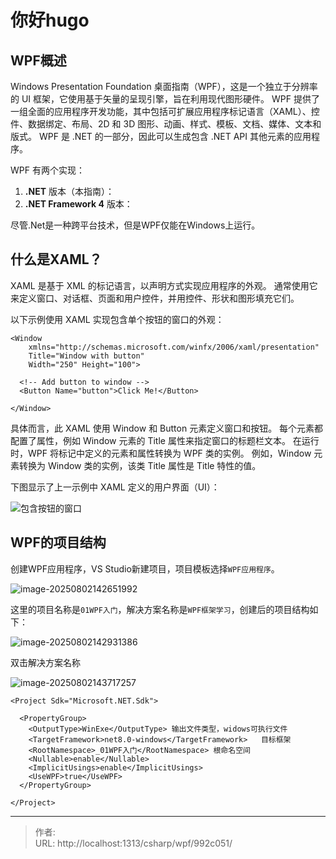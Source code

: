 # 你好hugo



## WPF概述

Windows Presentation Foundation 桌面指南（WPF），这是一个独立于分辨率的 UI 框架，它使用基于矢量的呈现引擎，旨在利用现代图形硬件。 WPF 提供了一组全面的应用程序开发功能，其中包括可扩展应用程序标记语言（XAML）、控件、数据绑定、布局、2D 和 3D 图形、动画、样式、模板、文档、媒体、文本和版式。 WPF 是 .NET 的一部分，因此可以生成包含 .NET API 其他元素的应用程序。

WPF 有两个实现：

1. **.NET** 版本（本指南）：
2. **.NET Framework 4** 版本：

尽管.Net是一种跨平台技术，但是WPF仅能在Windows上运行。

## 什么是XAML？

XAML 是基于 XML 的标记语言，以声明方式实现应用程序的外观。 通常使用它来定义窗口、对话框、页面和用户控件，并用控件、形状和图形填充它们。

以下示例使用 XAML 实现包含单个按钮的窗口的外观：

```xaml
<Window
    xmlns="http://schemas.microsoft.com/winfx/2006/xaml/presentation"
    Title="Window with button"
    Width="250" Height="100">

  <!-- Add button to window -->
  <Button Name="button">Click Me!</Button>

</Window>
```

具体而言，此 XAML 使用 Window 和 Button 元素定义窗口和按钮。 每个元素都配置了属性，例如 Window 元素的 Title 属性来指定窗口的标题栏文本。 在运行时，WPF 将标记中定义的元素和属性转换为 WPF 类的实例。 例如，Window 元素转换为 Window 类的实例，该类 Title 属性是 Title 特性的值。

下图显示了上一示例中 XAML 定义的用户界面（UI）：

![包含按钮的窗口](https://blog-1301697820.cos.ap-guangzhou.myqcloud.com/blog/markup-window-button.png)

## WPF的项目结构

创建WPF应用程序，VS Studio新建项目，项目模板选择`WPF应用程序`。

![image-20250802142651992](https://blog-1301697820.cos.ap-guangzhou.myqcloud.com/blog/image-20250802142651992.png)

这里的项目名称是`01WPF入门`，解决方案名称是`WPF框架学习`，创建后的项目结构如下：

![image-20250802142931386](https://blog-1301697820.cos.ap-guangzhou.myqcloud.com/blog/image-20250802142931386.png)

双击解决方案名称

![image-20250802143717257](https://blog-1301697820.cos.ap-guangzhou.myqcloud.com/blog/image-20250802143717257.png)

```
<Project Sdk="Microsoft.NET.Sdk">

  <PropertyGroup>
    <OutputType>WinExe</OutputType>	输出文件类型，widows可执行文件
    <TargetFramework>net8.0-windows</TargetFramework>	目标框架
    <RootNamespace>_01WPF入门</RootNamespace> 根命名空间
    <Nullable>enable</Nullable>
    <ImplicitUsings>enable</ImplicitUsings>
    <UseWPF>true</UseWPF>
  </PropertyGroup>

</Project>
```



---

> 作者: <no value>  
> URL: http://localhost:1313/csharp/wpf/992c051/  

